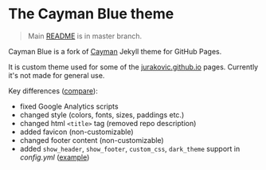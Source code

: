 # The Cayman Blue theme

> Main [README](https://github.com/jurakovic/cayman-blue/blob/master/README.md) is in master branch.

Cayman Blue is a fork of [Cayman](https://github.com/pages-themes/cayman) Jekyll theme for GitHub Pages.

It is custom theme used for some of the [jurakovic.github.io](https://jurakovic.github.io) pages. Currently it's not made for general use.  

Key differences ([compare](https://github.com/jurakovic/cayman-blue/compare/master...jurakovic:cayman-blue:cayman-blue?expand=1)):

- fixed Google Analytics scripts
- changed style (colors, fonts, sizes, paddings etc.)
- changed html `<title>` tag (removed repo description)
- added favicon (non-customizable)
- changed footer content (non-customizable)
- added `show_header`, `show_footer`, `custom_css`, `dark_theme` support in *config.yml* ([example](https://github.com/jurakovic/jurakovic.github.io/blob/master/_config.yml))
